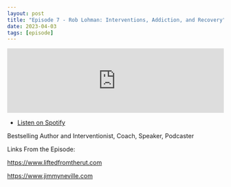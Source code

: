 ```yaml
---
layout: post
title: "Episode 7 - Rob Lohman: Interventions, Addiction, and Recovery"
date: 2023-04-03
tags: [episode]
---
```


<iframe src="https://player.rss.com/jimmyneville/893085" style="width: 100%" title="The Jimmy Neville Podcast" frameborder="0" allow="accelerometer; autoplay; clipboard-write; encrypted-media; gyroscope; picture-in-picture" allowfullscreen><a href="https://rss.com/podcasts/jimmyneville/893085/">#7 - Rob Lohman: Interventions, Addiction, and Recovery | RSS.com</a></iframe>

- [Listen on Spotify](https://open.spotify.com/episode/1N6jqsfG30wiBhsE7LmaMr)

Bestselling Author and Interventionist, Coach, Speaker, Podcaster

Links From the Episode:

https://www.liftedfromtherut.com

https://www.jimmyneville.com
